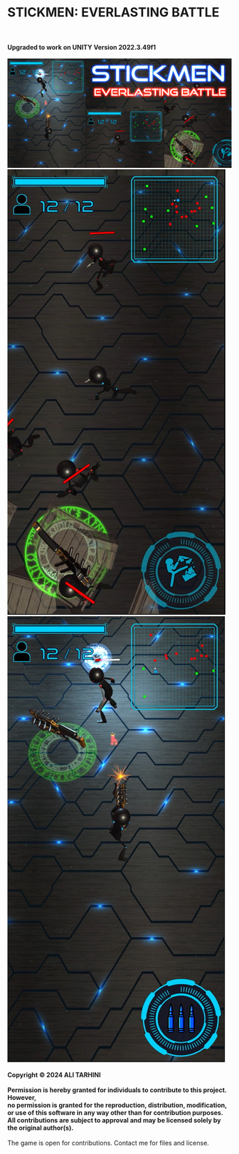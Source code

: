 # STICKMEN: EVERLASTING BATTLE
<br><br><strong>
Upgraded to work on UNITY Version 2022.3.49f1
<br><br></strong>
<img src="https://github.com/AliTarhini/STICKMEN-EVERLASTING-BATTLE/blob/main/Stickmen_Feature_Graphic.jpg"></img>
<img src="https://github.com/AliTarhini/STICKMEN-EVERLASTING-BATTLE/blob/main/2.PNG"></img>
<img src="https://github.com/AliTarhini/STICKMEN-EVERLASTING-BATTLE/blob/main/3.PNG"></img>
<br>
<br><strong>
Copyright © 2024 ALI TARHINI
<br><br>
Permission is hereby granted for individuals to contribute to this project. However, <br>
no permission is granted for the reproduction, distribution, modification, or use of this software in any way other than for contribution purposes. <br>
All contributions are subject to approval and may be licensed solely by the original author(s).
<br><br></strong>
The game is open for contributions. Contact me for files and license.
